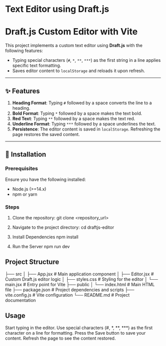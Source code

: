 # Text Editor using Draft.js
# Draft.js Custom Editor with Vite

This project implements a custom text editor using **Draft.js** with the following features:
- Typing special characters (`#`, `*`, `**`, `***`) as the first string in a line applies specific text formatting.
- Saves editor content to `localStorage` and reloads it upon refresh.

---

## ✨ Features
1. **Heading Format**: Typing `#` followed by a space converts the line to a heading.
2. **Bold Format**: Typing `*` followed by a space makes the text bold.
3. **Red Text**: Typing `**` followed by a space makes the text red.
4. **Underline Format**: Typing `***` followed by a space underlines the text.
5. **Persistence**: The editor content is saved in `localStorage`. Refreshing the page restores the saved content.

---

## 🚀 Installation

### Prerequisites
Ensure you have the following installed:
- Node.js (>=14.x)
- npm or yarn

### Steps
1. Clone the repository:
   git clone <repository_url>

2. Navigate to the project directory:
   cd draftjs-editor
   
3. Install Dependencies
   npm install
   
4. Run the Server
   npm run dev


## Project Structure
├── src
│   ├── App.jsx         # Main application component
│   ├── Editor.jsx      # Custom Draft.js editor logic
│   ├── styles.css      # Styling for the editor
│   └── main.jsx        # Entry point for Vite
├── public
│   └── index.html      # Main HTML file
├── package.json        # Project dependencies and scripts
├── vite.config.js      # Vite configuration
└── README.md           # Project documentation

## Usage
Start typing in the editor.
Use special characters (#, *, **, ***) as the first character on a line for formatting.
Press the Save button to save your content.
Refresh the page to see the content restored.

